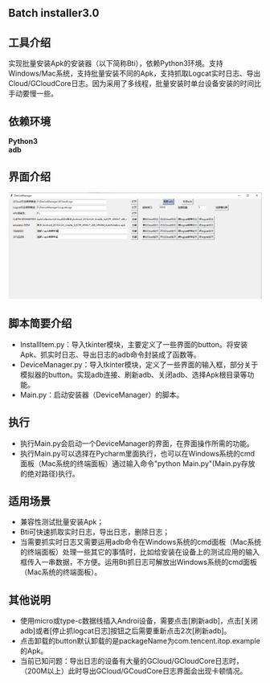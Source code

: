 ## Batch installer3.0

## 工具介绍
实现批量安装Apk的安装器（以下简称Bti），依赖Python3环境。支持Windows/Mac系统，支持批量安装不同的Apk，支持抓取Logcat实时日志、导出Cloud/GCloudCore日志。因为采用了多线程，批量安装时单台设备安装的时间比手动要慢一些。

## 依赖环境
**Python3**  
**adb**

## 界面介绍

![avatar](https://github.com/LindomHu/Python-Study_90/blob/ce1d18d88ee94a2e2b66795106ce184d0621c9cc/OldBoyStudy/16415386396895.png?raw=true)


## 脚本简要介绍
+ InstallItem.py：导入tkinter模块，主要定义了一些界面的button。将安装Apk、抓实时日志、导出日志的adb命令封装成了函数等。
+ DeviceManager.py：导入tkinter模块，定义了一些界面的输入框，部分关于模拟器的button。实现adb连接、刷新adb、关闭adb、选择Apk根目录等功能。
+ Main.py：启动安装器（DeviceManager）的脚本。

## 执行
+ 执行Main.py会启动一个DeviceManager的界面，在界面操作所需的功能。
+ 执行Main.py可以选择在Pycharm里面执行，也可以在Windows系统的cmd面板（Mac系统的终端面板）通过输入命令"python Main.py"(Main.py存放的绝对路径)执行。

## 适用场景
+ 兼容性测试批量安装Apk；
+ Bti可快速抓取实时日志，导出日志，删除日志；
+ 当需要抓实时日志又需要运用adb命令在Windows系统的cmd面板（Mac系统的终端面板）处理一些其它的事情时，比如给安装在设备上的测试应用的输入框传入一串数据，不方便。运用Bti抓日志可解放出Windows系统的cmd面板（Mac系统的终端面板）。

## 其他说明
+ 使用micro或type-c数据线插入Androi设备，需要点击[刷新adb]，点击[关闭adb]或者[停止抓logcat日志]按钮之后需要重新点击2次[刷新adb]。
+ 点击卸载的button默认卸载的是packageName为com.tencent.itop.example的Apk。
+ 当前已知问题：导出日志的设备有大量的GCloud/GCloudCore日志时，（200M以上）此时导出GCloud/GCoudCore日志界面会出现卡顿情况。

